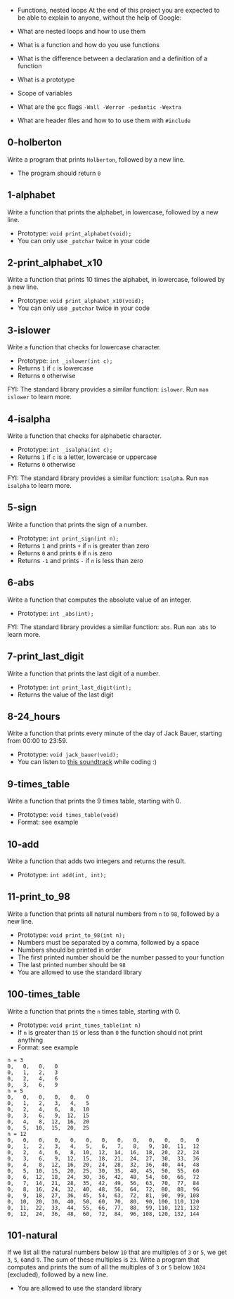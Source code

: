  - Functions, nested loops
 At the end of this project you are expected to be able to explain to anyone, without the help of Google:

 -   What are nested loops and how to use them
 -   What is a function and how do you use functions
 -   What is the difference between a declaration and a definition of a function
 -   What is a prototype
 -   Scope of variables
 -   What are the  `gcc`  flags  `-Wall -Werror -pedantic -Wextra`
 -   What are header files and how to to use them with  `#include`
## 0-holberton
 Write a program that prints  `Holberton`, followed by a new line.

 -   The program should return  `0`
## 1-alphabet
 Write a function that prints the alphabet, in lowercase, followed by a new line.

 -   Prototype:  `void print_alphabet(void);`
 -   You can only use  `_putchar`  twice in your code
## 2-print_alphabet_x10
 Write a function that prints 10 times the alphabet, in lowercase, followed by a new line.

 -   Prototype:  `void print_alphabet_x10(void);`
 -   You can only use  `_putchar`  twice in your code
## 3-islower
 Write a function that checks for lowercase character.

 -   Prototype:  `int _islower(int c);`
 -   Returns  `1`  if  `c`  is lowercase
 -   Returns  `0`  otherwise

 FYI: The standard library provides a similar function:  `islower`. Run  `man islower`  to learn more.
## 4-isalpha
 Write a function that checks for alphabetic character.

 -   Prototype:  `int _isalpha(int c);`
 -   Returns  `1`  if  `c`  is a letter, lowercase or uppercase
 -   Returns  `0`  otherwise

 FYI: The standard library provides a similar function:  `isalpha`. Run  `man isalpha`  to learn more.
## 5-sign
 Write a function that prints the sign of a number.

 -   Prototype:  `int print_sign(int n);`
 -   Returns  `1`  and prints  `+`  if  `n`  is greater than zero
 -   Returns  `0`  and prints  `0`  if  `n`  is zero
 -   Returns  `-1`  and prints  `-`  if  `n`  is less than zero
## 6-abs
 Write a function that computes the absolute value of an integer.

 -   Prototype:  `int _abs(int);`

 FYI: The standard library provides a similar function:  `abs`. Run  `man abs`  to learn more.
## 7-print_last_digit
 Write a function that prints the last digit of a number.

 -   Prototype:  `int print_last_digit(int);`
 -   Returns the value of the last digit
## 8-24_hours
 Write a function that prints every minute of the day of Jack Bauer, starting from 00:00 to 23:59.

 -   Prototype:  `void jack_bauer(void);`
 -   You can listen to  [this soundtrack](https://intranet.hbtn.io/rltoken/CF-MAQgUTibmVPRfQF3VkQ "this soundtrack")  while coding :)
## 9-times_table
 Write a function that prints the 9 times table, starting with 0.

 -   Prototype:  `void times_table(void)`
 -   Format: see example
## 10-add
 Write a function that adds two integers and returns the result.

 -   Prototype:  `int add(int, int);`
## 11-print_to_98
 Write a function that prints all natural numbers from  `n`  to  `98`, followed by a new line.

 -   Prototype:  `void print_to_98(int n);`
 -   Numbers must be separated by a comma, followed by a space
 -   Numbers should be printed in order
 -   The first printed number should be the number passed to your function
 -   The last printed number should be  `98`
 -   You are allowed to use the standard library
## 100-times_table
 Write a function that prints the  `n`  times table, starting with 0.

 -   Prototype:  `void print_times_table(int n)`
 -   If  `n`  is greater than  `15`  or less than  `0`  the function should not print anything
 -   Format: see example
 ```
 n = 3
 0,   0,   0,   0 
 0,   1,   2,   3
 0,   2,   4,   6
 0,   3,   6,   9
 n = 5
 0,   0,   0,   0,   0,   0
 0,   1,   2,   3,   4,   5
 0,   2,   4,   6,   8,  10
 0,   3,   6,   9,  12,  15
 0,   4,   8,  12,  16,  20
 0,   5,  10,  15,  20,  25
 n = 12
 0,   0,   0,   0,   0,   0,   0,   0,   0,   0,   0,   0,   0
 0,   1,   2,   3,   4,   5,   6,   7,   8,   9,  10,  11,  12
 0,   2,   4,   6,   8,  10,  12,  14,  16,  18,  20,  22,  24
 0,   3,   6,   9,  12,  15,  18,  21,  24,  27,  30,  33,  36
 0,   4,   8,  12,  16,  20,  24,  28,  32,  36,  40,  44,  48
 0,   5,  10,  15,  20,  25,  30,  35,  40,  45,  50,  55,  60
 0,   6,  12,  18,  24,  30,  36,  42,  48,  54,  60,  66,  72
 0,   7,  14,  21,  28,  35,  42,  49,  56,  63,  70,  77,  84
 0,   8,  16,  24,  32,  40,  48,  56,  64,  72,  80,  88,  96
 0,   9,  18,  27,  36,  45,  54,  63,  72,  81,  90,  99, 108
 0,  10,  20,  30,  40,  50,  60,  70,  80,  90, 100, 110, 120
 0,  11,  22,  33,  44,  55,  66,  77,  88,  99, 110, 121, 132
 0,  12,  24,  36,  48,  60,  72,  84,  96, 108, 120, 132, 144
 ```
## 101-natural
 If we list all the natural numbers below  `10`  that are multiples of  `3`  or  `5`, we get  `3`,  `5`,  `6`and  `9`. The sum of these multiples is  `23`. Write a program that computes and prints the sum of all the multiples of  `3`  or  `5`  below  `1024`  (excluded), followed by a new line.

 -   You are allowed to use the standard library
